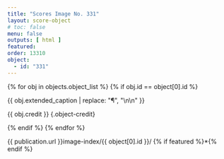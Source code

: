 ```yaml
---
title: "Scores Image No. 331"
layout: score-object
# toc: false
menu: false
outputs: [ html ]
featured: 
order: 13310
object:
  - id: "331"
---
```


{% for obj in objects.object_list %}
{% if obj.id == object[0].id %}

{{ obj.extended_caption | replace: "¶", "\n\n" }}

{{ obj.credit }} {.object-credit}

{% endif %}
{% endfor %}

<div class="object-credit object-url is-print-only">

{{ publication.url }}image-index/{{ object[0].id }}/ {% if featured %}*{% endif %}

</div>
